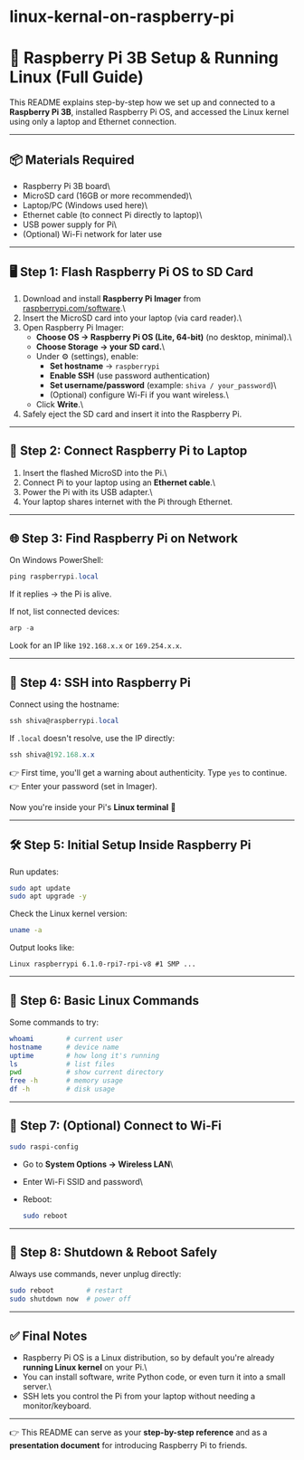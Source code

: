# linux-kernal-on-raspberry-pi
# 🚀 Raspberry Pi 3B Setup & Running Linux (Full Guide)

This README explains step-by-step how we set up and connected to a
**Raspberry Pi 3B**, installed Raspberry Pi OS, and accessed the Linux
kernel using only a laptop and Ethernet connection.

------------------------------------------------------------------------

## 📦 Materials Required

-   Raspberry Pi 3B board\
-   MicroSD card (16GB or more recommended)\
-   Laptop/PC (Windows used here)\
-   Ethernet cable (to connect Pi directly to laptop)\
-   USB power supply for Pi\
-   (Optional) Wi-Fi network for later use

------------------------------------------------------------------------

## 🖥️ Step 1: Flash Raspberry Pi OS to SD Card

1.  Download and install **Raspberry Pi Imager** from
    [raspberrypi.com/software](https://www.raspberrypi.com/software/).\
2.  Insert the MicroSD card into your laptop (via card reader).\
3.  Open Raspberry Pi Imager:
    -   **Choose OS → Raspberry Pi OS (Lite, 64-bit)** (no desktop,
        minimal).\
    -   **Choose Storage → your SD card.**\
    -   Under ⚙️ (settings), enable:
        -   **Set hostname** → `raspberrypi`
        -   **Enable SSH** (use password authentication)
        -   **Set username/password** (example:
            `shiva / your_password`)\
        -   (Optional) configure Wi-Fi if you want wireless.\
    -   Click **Write**.\
4.  Safely eject the SD card and insert it into the Raspberry Pi.

------------------------------------------------------------------------

## 🔌 Step 2: Connect Raspberry Pi to Laptop

1.  Insert the flashed MicroSD into the Pi.\
2.  Connect Pi to your laptop using an **Ethernet cable**.\
3.  Power the Pi with its USB adapter.\
4.  Your laptop shares internet with the Pi through Ethernet.

------------------------------------------------------------------------

## 🌐 Step 3: Find Raspberry Pi on Network

On Windows PowerShell:

``` powershell
ping raspberrypi.local
```

If it replies → the Pi is alive.

If not, list connected devices:

``` powershell
arp -a
```

Look for an IP like `192.168.x.x` or `169.254.x.x`.

------------------------------------------------------------------------

## 🔑 Step 4: SSH into Raspberry Pi

Connect using the hostname:

``` powershell
ssh shiva@raspberrypi.local
```

If `.local` doesn't resolve, use the IP directly:

``` powershell
ssh shiva@192.168.x.x
```

👉 First time, you'll get a warning about authenticity. Type `yes` to
continue.\
👉 Enter your password (set in Imager).

Now you're inside your Pi's **Linux terminal** 🎉

------------------------------------------------------------------------

## 🛠️ Step 5: Initial Setup Inside Raspberry Pi

Run updates:

``` bash
sudo apt update
sudo apt upgrade -y
```

Check the Linux kernel version:

``` bash
uname -a
```

Output looks like:

    Linux raspberrypi 6.1.0-rpi7-rpi-v8 #1 SMP ...

------------------------------------------------------------------------

## 📂 Step 6: Basic Linux Commands

Some commands to try:

``` bash
whoami        # current user
hostname      # device name
uptime        # how long it's running
ls            # list files
pwd           # show current directory
free -h       # memory usage
df -h         # disk usage
```

------------------------------------------------------------------------

## 📡 Step 7: (Optional) Connect to Wi-Fi

``` bash
sudo raspi-config
```

-   Go to **System Options → Wireless LAN**\

-   Enter Wi-Fi SSID and password\

-   Reboot:

    ``` bash
    sudo reboot
    ```

------------------------------------------------------------------------

## 🔌 Step 8: Shutdown & Reboot Safely

Always use commands, never unplug directly:

``` bash
sudo reboot        # restart
sudo shutdown now  # power off
```

------------------------------------------------------------------------

## ✅ Final Notes

-   Raspberry Pi OS is a Linux distribution, so by default you're
    already **running Linux kernel** on your Pi.\
-   You can install software, write Python code, or even turn it into a
    small server.\
-   SSH lets you control the Pi from your laptop without needing a
    monitor/keyboard.

------------------------------------------------------------------------

👉 This README can serve as your **step-by-step reference** and as a
**presentation document** for introducing Raspberry Pi to friends.
